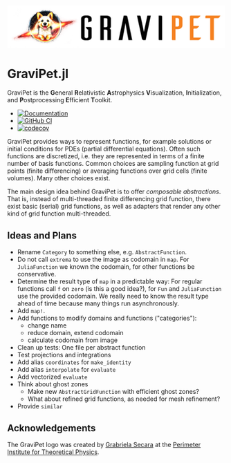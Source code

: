 ![GraviPet logo](figures/GraviPet-light-background.jpg)

# GraviPet.jl

GraviPet is the **G**eneral **R**elativistic **A**strophysics
**V**isualization, **I**nitialization, and **P**ostprocessing
**E**fficient **T**oolkit.

* [![Documentation](https://img.shields.io/badge/Docs-Dev-blue.svg)](https://eschnett.github.io/GraviPet.jl/dev/)
* [![GitHub
  CI](https://github.com/eschnett/GraviPet.jl/workflows/CI/badge.svg)](https://github.com/eschnett/GraviPet.jl/actions)
* [![codecov](https://codecov.io/gh/eschnett/GraviPet.jl/graph/badge.svg?token=VGMG5U8M41)](https://codecov.io/gh/eschnett/GraviPet.jl)

GraviPet provides ways to represent functions, for example solutions
or initial conditions for PDEs (partial differential equations). Often
such functions are discretized, i.e. they are represented in terms
of a finite number of basis functions. Common choices are sampling
function at grid points (finite differencing) or averaging functions
over grid cells (finite volumes). Many other choices exist.

The main design idea behind GraviPet is to offer *composable
abstractions*. That is, instead of multi-threaded finite differencing
grid function, there exist basic (serial) grid functions, as well as
adapters that render any other kind of grid function multi-threaded.

## Ideas and Plans

- Rename `Category` to something else, e.g. `AbstractFunction`.
- Do not call `extrema` to use the image as codomain in `map`. For `JuliaFunction` we known the codomain, for other functions be conservative.
- Determine the result type of `map` in a predictable way: For regular functions call `f` on `zero` (is this a good idea?), for `Fun` and `JuliaFunction` use the provided codomain. We really need to know the result type ahead of time because many things run asynchronously.
- Add `map!`.
- Add functions to modify domains and functions ("categories"):
  - change name
  - reduce domain, extend codomain
  - calculate codomain from image
- Clean up tests: One file per abstract function
- Test projections and integrations
- Add alias `coordinates` for `make_identity`
- Add alias `interpolate` for `evaluate`
- Add vectorized `evaluate`
- Think about ghost zones
  - Make new `AbstractGridFunction` with efficient ghost zones?
  - What about refined grid functions, as needed for mesh refinement?
- Provide `similar`

## Acknowledgements

The GraviPet logo was created by [Grabriela
Secara](https://perimeterinstitute.ca/people/gabriela-secara) at the
[Perimeter Institute for Theoretical
Physics](https://perimeterinstitute.ca/).
